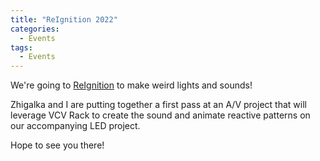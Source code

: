 ```yaml
---
title: "ReIgnition 2022"
categories:
  - Events
tags:
  - Events
---
```


We're going to [ReIgnition](https://www.facebook.com/events/3184197958490943/) to make weird lights and sounds!

Zhigalka and I are putting together a first pass at an A/V project that will leverage VCV Rack to create the sound and animate reactive patterns on our accompanying LED project.

Hope to see you there!
